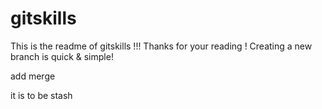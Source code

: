 # gitskills

This is the readme of gitskills !!!
Thanks for your reading ! 
Creating a new branch is quick & simple!

add merge

it is to be stash

